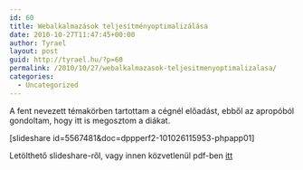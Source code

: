 ```yaml
---
id: 60
title: Webalkalmazások teljesítményoptimalizálása
date: 2010-10-27T11:47:45+00:00
author: Tyrael
layout: post
guid: http://tyrael.hu/?p=60
permalink: /2010/10/27/webalkalmazasok-teljesitmenyoptimalizalasa/
categories:
  - Uncategorized
---
```

A fent nevezett témakörben tartottam a cégnél előadást, ebből az apropóból gondoltam, hogy itt is megosztom a diákat.

[slideshare id=5567481&doc=dppperf2-101026115953-phpapp01]

Letölthető slideshare-ről, vagy innen közvetlenül pdf-ben [itt](http://tyrael.hu/wp-content/uploads/2010/10/DPP_perf2.pdf)
